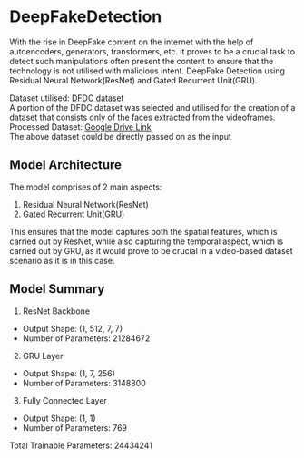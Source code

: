 # DeepFakeDetection
With the rise in DeepFake content on the internet with the help of autoencoders, generators, transformers, etc. it proves to be a crucial task to detect such manipulations often present the content to ensure that the technology is not utilised with malicious intent.
DeepFake Detection using Residual Neural Network(ResNet) and Gated Recurrent Unit(GRU).

Dataset utilised: [DFDC dataset](https://www.kaggle.com/competitions/deepfake-detection-challenge) <br/>
A portion of the DFDC dataset was selected and utilised for the creation of a dataset that consists only of the faces extracted from the videoframes. <br/>
Processed Dataset: [Google Drive Link](https://drive.google.com/drive/folders/1gDD9b9mBlsXJjlR6PPZ_6e9po1m0P0Tp?usp=sharing) <br/>
The above dataset could be directly passed on as the input

## Model Architecture
The model comprises of 2 main aspects:
1. Residual Neural Network(ResNet)
2. Gated Recurrent Unit(GRU) <br/>

This ensures that the model captures both the spatial features, which is carried out by ResNet, while also capturing the temporal aspect, which is carried out by GRU, as it would prove to be crucial in a video-based dataset scenario as it is in this case.

## Model Summary

1. ResNet Backbone 
  * Output Shape: (1, 512, 7, 7)
  * Number of Parameters: 21284672
2. GRU Layer
  * Output Shape: (1, 7, 256)
  * Number of Parameters: 3148800
3. Fully Connected Layer
  * Output Shape: (1, 1)
  * Number of Parameters: 769       

Total Trainable Parameters: 24434241
